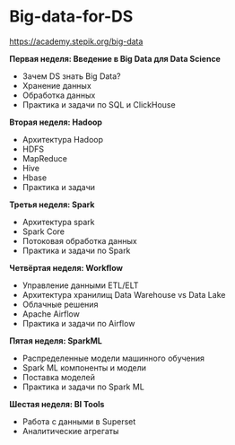 # Big-data-for-DS

https://academy.stepik.org/big-data

**Первая неделя: Введение в Big Data для Data Science**
- Зачем DS знать Big Data?
- Хранение данных
- Обработка данных
- Практика и задачи по SQL и ClickHouse

**Вторая неделя: Hadoop**
- Архитектура Hadoop
- HDFS
- MapReduce
- Hive
- Hbase
- Практика и задачи

**Третья неделя: Spark**
- Архитектура spark
- Spark Core
- Потоковая обработка данных
- Практика и задачи по Spark

**Четвёртая неделя: Workflow**
- Управление данными ETL/ELT
- Архитектура хранилищ Data Warehouse vs Data Lake
- Облачные решения
- Apache Airflow
- Практика и задачи по Airflow

**Пятая неделя: SparkML**
- Распределенные модели машинного обучения
- Spark ML компоненты и модели
- Поставка моделей
- Практика и задачи по Spark ML

**Шестая неделя: BI Tools**
- Работа с данными в Superset
- Аналитические агрегаты
